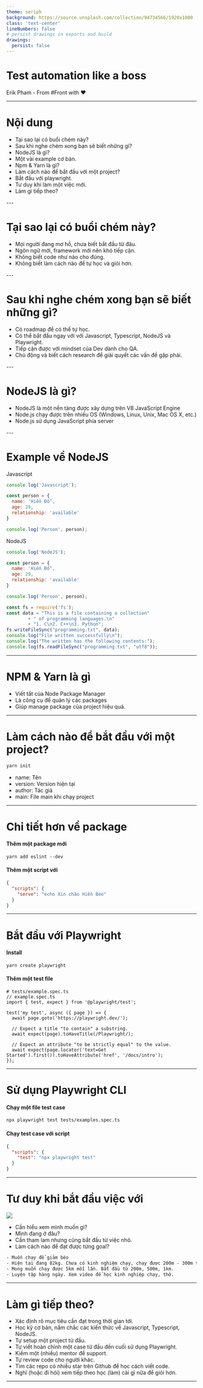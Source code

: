 ```yaml
---
theme: seriph
background: https://source.unsplash.com/collection/94734566/1920x1080
class: 'text-center'
lineNumbers: false
# persist drawings in exports and build
drawings:
  persist: false
---
```


# Test automation like a boss

Erik Pham - From #Front with ❤️

<!--
The last comment block of each slide will be treated as slide notes. It will be visible and editable in Presenter Mode along with the slide. [Read more in the docs](https://sli.dev/guide/syntax.html#notes)
-->

---

# Nội dung
<v-clicks>

- Tại sao lại có buổi chém này?
- Sau khi nghe chém xong bạn sẽ biết những gì?
- NodeJS là gì?
- Một vài example cơ bản.
- Npm & Yarn là gì?
- Làm cách nào để bắt đầu với một project?
- Bắt đầu với playwright.
- Tư duy khi làm một việc mới.
- Làm gì tiếp theo?

</v-clicks>
---

# Tại sao lại có buổi chém này?
<v-clicks>

- Mọi người đang mơ hồ, chưa biết bắt đầu từ đâu.
- Ngôn ngữ mới, framework mới nên khó tiếp cận.
- Không biết code như nào cho đúng.
- Không biết làm cách nào để tự học và giỏi hơn.

</v-clicks>
---

# Sau khi nghe chém xong bạn sẽ biết những gì?
<v-clicks>

- Có roadmap để có thể tự học.
- Có thể bắt đầu ngay với với Javascript, Typescript, NodeJS và Playwright.
- Tiếp cận được với mindset của Dev dành cho QA.
- Chủ động và biết cách research để giải quyết các vấn đề gặp phải.

</v-clicks>
---

# NodeJS là gì?
<v-clicks>

- NodeJS là một nền tảng được xây dựng trên V8 JavaScript Engine
- Node.js chạy được trên nhiều OS (Windows, Linux, Unix, Mac OS X, etc.)
- Node.js sử dụng JavaScript phía server

</v-clicks>
---

# Example về NodeJS
<div grid="~ cols-2 gap-4">
<div>

Javascript

<v-clicks>

```js
console.log('Javascript');

const person = {
  name: 'Hiền Đỗ',
  age: 29,
  relationship: 'available'
}

console.log('Person', person);
```

</v-clicks>

</div>

<div>

NodeJS

<v-clicks>

```js
console.log('NodeJS');

const person = {
  name: 'Hiền Đỗ',
  age: 29,
  relationship: 'available'
}

console.log('Person', person);
```

</v-clicks>

<v-clicks>

```js
const fs = require('fs');
const data = "This is a file containing a collection"
        + " of programming languages.\n"
        + "1. C\n2. C++\n3. Python";
fs.writeFileSync("programming.txt", data);
console.log("File written successfully\n");
console.log("The written has the following contents:");
console.log(fs.readFileSync("programming.txt", "utf8"));
```

</v-clicks>

</div>
</div>

---


# NPM & Yarn là gì

<v-clicks>

- Viết tắt của Node Package Manager
- Là công cụ để quản lý các packages
- Giúp manage package của project hiệu quả.

</v-clicks>

---

# Làm cách nào để bắt đầu với một project?

<div grid="~ cols-2 gap-4">
<div>

```bash
yarn init
```

</div>
<div>

- name: Tên
- version: Version hiện tại
- author: Tác giả
- main: File main khi chạy project

</div>
</div>

---

# Chi tiết hơn về package

<v-clicks>

#### Thêm một package mới
```shell
yarn add eslint --dev
```

</v-clicks>

<v-clicks>

#### Thêm một script với
```json
{
  "scripts": {
    "serve": "echo Xin chào Hiền Béo"
  }
}
```

</v-clicks>

---

# Bắt đầu với Playwright

<v-clicks>

#### Install
```shell
yarn create playwright
```

#### Thêm một test file

```shell
# tests/example.spec.ts
// example.spec.ts
import { test, expect } from '@playwright/test';

test('my test', async ({ page }) => {
  await page.goto('https://playwright.dev/');

  // Expect a title "to contain" a substring.
  await expect(page).toHaveTitle(/Playwright/);

  // Expect an attribute "to be strictly equal" to the value.
  await expect(page.locator('text=Get Started').first()).toHaveAttribute('href', '/docs/intro');
});
```
</v-clicks>

---

# Sử dụng Playwright CLI

<v-clicks>

#### Chạy một file test case
```shell
npx playwright test tests/examples.spec.ts
```

#### Chạy test case với script
```json
{
  "scripts": {
    "test": "npx playwright test"
  }
}
```

</v-clicks>

---

# Tư duy khi bắt đầu việc với
<div grid="~ cols-2 gap-4">
<div>
<img src="https://images.unsplash.com/photo-1513128034602-7814ccaddd4e?ixlib=rb-1.2.1&ixid=MnwxMjA3fDB8MHxwaG90by1wYWdlfHx8fGVufDB8fHx8&auto=format&fit=crop&w=3024&q=80" />
</div>
<div>

<v-clicks>

- Cần hiểu xem mình muốn gì?
- Mình đang ở đâu?
- Cần tham lam nhưng cũng bắt đầu từ việc nhỏ.
- Làm cách nào để đạt được từng goal?

```html
- Muốn chạy để giảm béo
- Hiện tại đang 82kg. Chưa có kinh nghiệm chạy, chạy được 200m - 300m thở dốc.
- Mong muốn chạy được 5km mỗi lần. Bắt đầu từ 200m, 500m, 1km.
- Luyện tập hàng ngày. Xem video để học kinh nghiệp chạy, thở.
```

</v-clicks>
</div>
</div>

---

# Làm gì tiếp theo?

- Xác định rõ mục tiêu cần đạt trong thời gian tới.
- Học kỹ cơ bản, nắm chắc các kiến thức về Javascript, Typescript, NodeJS.
- Tự setup một project từ đầu.
- Tự viết hoàn chỉnh một case từ đầu đến cuối sử dụng Playwright.
- Kiếm một (nhiều) mentor để support.
- Tự review code cho người khác.
- Tìm các repo có nhiều star trên Github để học cách viết code.
- Nghĩ (hoặc đi hỏi) xem tiếp theo học (làm) cái gì nữa để giỏi hơn.

---

